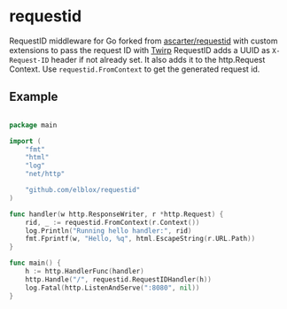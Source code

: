# requestid

RequestID middleware for Go forked from [ascarter/requestid](https://github.com/ascarter/requestid)
with custom extensions to pass the request ID with [Twirp](https://github.com/twitchtv/twirp)
RequestID adds a UUID as `X-Request-ID` header if not already set. It also adds
it to the http.Request Context. Use `requestid.FromContext` to get the generated
request id.

## Example

```go

package main

import (
	"fmt"
	"html"
	"log"
	"net/http"

	"github.com/elblox/requestid"
)

func handler(w http.ResponseWriter, r *http.Request) {
	rid, _ := requestid.FromContext(r.Context())
	log.Println("Running hello handler:", rid)
	fmt.Fprintf(w, "Hello, %q", html.EscapeString(r.URL.Path))
}

func main() {
	h := http.HandlerFunc(handler)
	http.Handle("/", requestid.RequestIDHandler(h))
	log.Fatal(http.ListenAndServe(":8080", nil))
}

```
